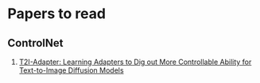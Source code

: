 # Papers to read

## ControlNet
1. [T2I-Adapter: Learning Adapters to Dig out More Controllable Ability for Text-to-Image Diffusion Models](https://arxiv.org/abs/2302.08453)

